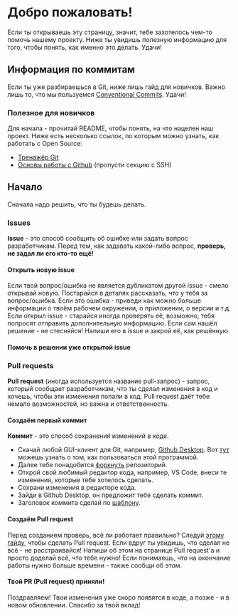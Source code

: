 # Добро пожаловать!
Если ты открываешь эту страницу, значит, тебе захотелось чем-то помочь нашему проекту.
Ниже ты увидишь полезную информацию для того, чтобы понять, как именно это делать. Удачи!

## Информация по коммитам
Если ты уже разбираешься в Git, ниже лишь гайд для новичков.
Важно лишь то, что мы пользуемся [Conventional Commits](https://www.conventionalcommits.org/ru/v1.0.0/). Удачи!

### Полезное для новичков
Для начала - прочитай README, чтобы понять, на что нацелен наш проект. Ниже есть несколько ссылок, по которым можно узнать, как работать с Open Source:
- [Тренажёр Git](https://learngitbranching.js.org/)
- [Основы работы с Github](https://habr.com/ru/companies/yandex_praktikum/articles/700708/) (пропусти секцию с SSH)

## Начало
Сначала надо решить, что ты будешь делать.

### Issues
**Issue** - это способ сообщить об ошибке или задать вопрос разработчикам.
Перед тем, как задавать какой-либо вопрос, **проверь, не задал ли его кто-то ещё!**
#### Открыть новую issue
Если твой вопрос/ошибка не является дубликатом другой issue - смело открывай новую.
Постарайся в деталях рассказать, что у тебя за вопрос/ошибка. Если это ошибка - приведи как можно больше информации о твоём рабочем окружении, о приложении, о версии и т.д.
Если открыл issue - старайся иногда проверять её, возможно, тебя попросят отправить дополнительную информацию.
Если сам нашёл решение - не стесняйся! Напиши его в issue и закрой её, как решённую.
#### Помочь в решении уже открытой issue

### Pull requests
**Pull request** (иногда используется название pull-запрос) - запрос, который сообщает разработчикам, что ты сделал изменения в код и хочешь, чтобы эти изменения попали в код.
Pull request даёт тебе немало возможностей, но важна и ответственность.
#### Создаём первый коммит
**Коммит** - это способ сохранения изменений в коде. 
- Скачай любой GUI-клиент для Git, например, [Github Desktop](https://desktop.github.com/). Вот [тут](https://docs.github.com/ru/desktop/overview/getting-started-with-github-desktop) можешь узнать о том, как пользоваться этой программой.
- Далее тебе понадобится [форкнуть](https://docs.github.com/ru/desktop/adding-and-cloning-repositories/cloning-and-forking-repositories-from-github-desktop#forking-a-repository) репозиторий.
- Открой свой любимый редактор кода, например, VS Code, внеси те изменения, которые тебе хотелось сделать.
- Сохрани изменения в редакторе кода.
- Зайди в Github Desktop, он предложит тебе сделать коммит.
- Заголовок коммита сделай по [шаблону](https://www.conventionalcommits.org/ru/v1.0.0/).

#### Создаём Pull request
Перед созданием проверь, всё ли работает правильно?
Следуй [этому гайду](https://docs.github.com/ru/pull-requests/collaborating-with-pull-requests/proposing-changes-to-your-work-with-pull-requests/creating-a-pull-request-from-a-fork), чтобы сделать Pull request.
Если вдруг ты увидишь, что сделал не всё - не расстраивайся! Напиши об этом на странице Pull request'а и просто доделай всё, что тебе нужно!
Если понимаешь, что на окончание работы нужно больше времени - также сообщи об этом.

#### Твой PR (Pull request) приняли!
Поздравляем! Твои изменения уже скоро появятся в коде, а позже - и в новом обновлении. Спасибо за твой вклад!
